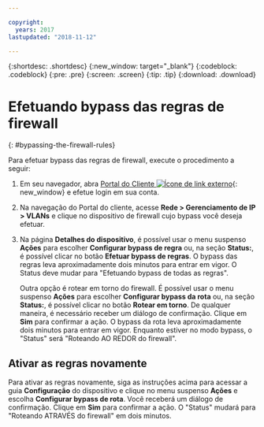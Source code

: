 ```yaml
---

copyright:
  years: 2017
lastupdated: "2018-11-12"

---
```


{:shortdesc: .shortdesc}
{:new_window: target="_blank"}
{:codeblock: .codeblock}
{:pre: .pre}
{:screen: .screen}
{:tip: .tip}
{:download: .download}

# Efetuando bypass das regras de firewall
{: #bypassing-the-firewall-rules}

Para efetuar bypass das regras de firewall, execute o procedimento a seguir:

1. Em seu navegador, abra [Portal do Cliente ![Ícone de link externo](../../icons/launch-glyph.svg "Ícone de link externo")](https://control.softlayer.com/){: new_window} e efetue login em sua conta.
2. Na navegação do Portal do cliente, acesse **Rede > Gerenciamento de IP > VLANs** e clique no dispositivo de firewall cujo bypass você deseja efetuar.
3. Na página **Detalhes do dispositivo**, é possível usar o menu suspenso **Ações** para escolher **Configurar bypass de regra** ou, na seção **Status:**, é possível clicar no botão **Efetuar bypass de regras**. O bypass das regras leva aproximadamente dois minutos para entrar em vigor. O Status deve mudar para "Efetuando bypass de todas as regras".

	Outra opção é rotear em torno do firewall. É possível usar o menu suspenso **Ações** para escolher **Configurar bypass da rota** ou, na seção **Status:**, é possível clicar no botão **Rotear em torno**. De qualquer maneira, é necessário receber um diálogo de confirmação. Clique em **Sim** para confirmar a ação. O bypass da rota leva aproximadamente dois minutos para entrar em vigor. Enquanto estiver no modo bypass, o "Status" será "Roteando AO REDOR do firewall".

## Ativar as regras novamente

Para ativar as regras novamente, siga as instruções acima para acessar a guia **Configuração** do dispositivo e clique no menu suspenso **Ações** e escolha **Configurar bypass de rota**. Você receberá um diálogo de confirmação. Clique em **Sim** para confirmar a ação. O "Status" mudará para "Roteando ATRAVÉS do firewall" em dois minutos.
